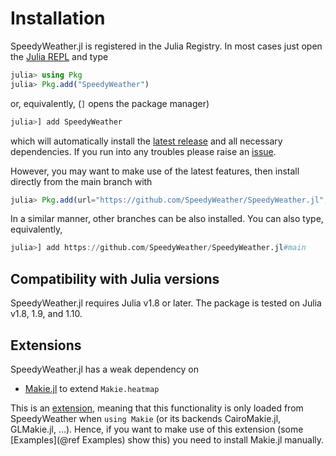 # Installation

SpeedyWeather.jl is registered in the Julia Registry. In most cases just open the
[Julia REPL](https://docs.julialang.org/en/v1/stdlib/REPL/) and type
```julia
julia> using Pkg
julia> Pkg.add("SpeedyWeather")
```
or, equivalently, (`]` opens the package manager)
```julia
julia>] add SpeedyWeather
```
which will automatically install the [latest release](https://github.com/SpeedyWeather/SpeedyWeather.jl/releases)
and all necessary dependencies. If you run into any troubles please raise an
[issue](https://github.com/SpeedyWeather/SpeedyWeather.jl/issues/new).

However, you may want to make use of the latest features, then install directly from the main branch with
```julia
julia> Pkg.add(url="https://github.com/SpeedyWeather/SpeedyWeather.jl", rev="main")
```
In a similar manner, other branches can be also installed. You can also type, equivalently,
```julia
julia>] add https://github.com/SpeedyWeather/SpeedyWeather.jl#main
```

## Compatibility with Julia versions

SpeedyWeather.jl requires Julia v1.8 or later. The package is tested on Julia v1.8, 1.9, and 1.10.

## Extensions

SpeedyWeather.jl has a weak dependency on

- [Makie.jl](https://github.com/MakieOrg/Makie.jl) to extend `Makie.heatmap`

This is an
[extension](https://pkgdocs.julialang.org/v1.10/creating-packages/#Conditional-loading-of-code-in-packages-(Extensions)),
meaning that this functionality is only loaded from SpeedyWeather when `using Makie`
(or its backends CairoMakie.jl, GLMakie.jl, ...). Hence, if you want to make use of this
extension (some [Examples](@ref Examples) show this) you need to install Makie.jl manually.

